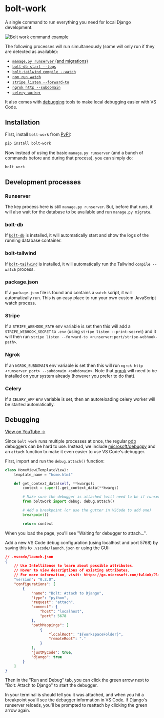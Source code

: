 # bolt-work

A single command to run everything you need for local Django development.

![Bolt work command example](https://user-images.githubusercontent.com/649496/176533533-cfd44dc5-afe5-42af-8b5d-33a9fa23f8d9.gif)

The following processes will run simultaneously (some will only run if they are detected as available):

- [`manage.py runserver` (and migrations)](#runserver)
- [`bolt-db start --logs`](#bolt-db)
- [`bolt-tailwind compile --watch`](#bolt-tailwind)
- [`npm run watch`](#package-json)
- [`stripe listen --forward-to`](#stripe)
- [`ngrok http --subdomain`](#ngrok)
- [`celery worker`](#celery)

It also comes with [debugging](#debugging) tools to make local debugging easier with VS Code.

## Installation

First, install `bolt-work` from [PyPI](https://pypi.org/project/bolt-work/):

```sh
pip install bolt-work
```

Now instead of using the basic `manage.py runserver` (and a bunch of commands before and during that process), you can simply do:

```sh
bolt work
```

## Development processes

### Runserver

The key process here is still `manage.py runserver`.
But, before that runs, it will also wait for the database to be available and run `manage.py migrate`.

### bolt-db

If [`bolt-db`](https://github.com/boltpackages/bolt-db) is installed, it will automatically start and show the logs of the running database container.

### bolt-tailwind

If [`bolt-tailwind`](https://github.com/boltpackages/bolt-tailwind) is installed, it will automatically run the Tailwind `compile --watch` process.

### package.json

If a `package.json` file is found and contains a `watch` script,
it will automatically run.
This is an easy place to run your own custom JavaScript watch process.

### Stripe

If a `STRIPE_WEBHOOK_PATH` env variable is set then this will add a `STRIPE_WEBHOOK_SECRET` to `.env` (using `stripe listen --print-secret`) and it will then run `stripe listen --forward-to <runserver:port/stripe-webhook-path>`.

### Ngrok

If an `NGROK_SUBDOMAIN` env variable is set then this will run `ngrok http <runserver_port> --subdomain <subdomain>`.
Note that [ngrok](https://ngrok.com/download) will need to be installed on your system already (however you prefer to do that).

### Celery

If a `CELERY_APP` env variable is set, then an autoreloading celery worker will be started automatically.

## Debugging

[View on YouTube →](https://www.youtube.com/watch?v=pG0KaJSVyBw)

Since `bolt work` runs multiple processes at once, the regular [pdb](https://docs.python.org/3/library/pdb.html) debuggers can be hard to use.
Instead, we include [microsoft/debugpy](https://github.com/microsoft/debugpy) and an `attach` function to make it even easier to use VS Code's debugger.

First, import and run the `debug.attach()` function:

```python
class HomeView(TemplateView):
    template_name = "home.html"

    def get_context_data(self, **kwargs):
        context = super().get_context_data(**kwargs)

        # Make sure the debugger is attached (will need to be if runserver reloads)
        from boltwork import debug; debug.attach()

        # Add a breakpoint (or use the gutter in VSCode to add one)
        breakpoint()

        return context
```

When you load the page, you'll see "Waiting for debugger to attach...".

Add a new VS Code debug configuration (using localhost and port 5768) by saving this to `.vscode/launch.json` or using the GUI:

```json
// .vscode/launch.json
{
    // Use IntelliSense to learn about possible attributes.
    // Hover to view descriptions of existing attributes.
    // For more information, visit: https://go.microsoft.com/fwlink/?linkid=830387
    "version": "0.2.0",
    "configurations": [
        {
            "name": "Bolt: Attach to Django",
            "type": "python",
            "request": "attach",
            "connect": {
                "host": "localhost",
                "port": 5678
            },
            "pathMappings": [
                {
                    "localRoot": "${workspaceFolder}",
                    "remoteRoot": "."
                }
            ],
            "justMyCode": true,
            "django": true
        }
    ]
}
```

Then in the "Run and Debug" tab, you can click the green arrow next to "Bolt: Attach to Django" to start the debugger.

In your terminal is should tell you it was attached, and when you hit a breakpoint you'll see the debugger information in VS Code.
If Django's runserver reloads, you'll be prompted to reattach by clicking the green arrow again.
